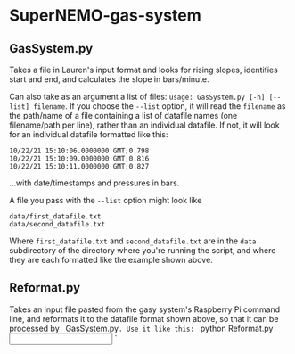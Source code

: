 # SuperNEMO-gas-system


## GasSystem.py 

Takes a file in Lauren's input format and looks for rising slopes, identifies start and end, and calculates the slope in bars/minute.

Can also take as an argument a list of files:
`usage: GasSystem.py [-h] [--list] filename`. If you choose the
`--list`    option, it will read the `filename` as the path/name of a file containing a list of datafile names (one filename/path per line), rather than an individual datafile. If not, it will look for an individual datafile formatted like this:
 ```      
10/22/21 15:10:06.0000000 GMT;0.798
10/22/21 15:10:09.0000000 GMT;0.816
10/22/21 15:10:11.0000000 GMT;0.827
```

...with date/timestamps and pressures in bars.

A file you pass with the `--list` option might look like
 ```   
data/first_datafile.txt
data/second_datafile.txt
 ```   
 Where `first_datafile.txt` and `second_datafile.txt` are in the `data` subdirectory of the directory where you're running the script, and where they are each formatted like the example shown above.
 
 ## Reformat.py
 
 Takes an input file pasted from the gasy system's Raspberry Pi command line, and reformats it to the datafile format shown above, so that it can be processed by ` `GasSystem.py`. Use it like this: ` python Reformat.py <input file> <output file>`
 
 
 
